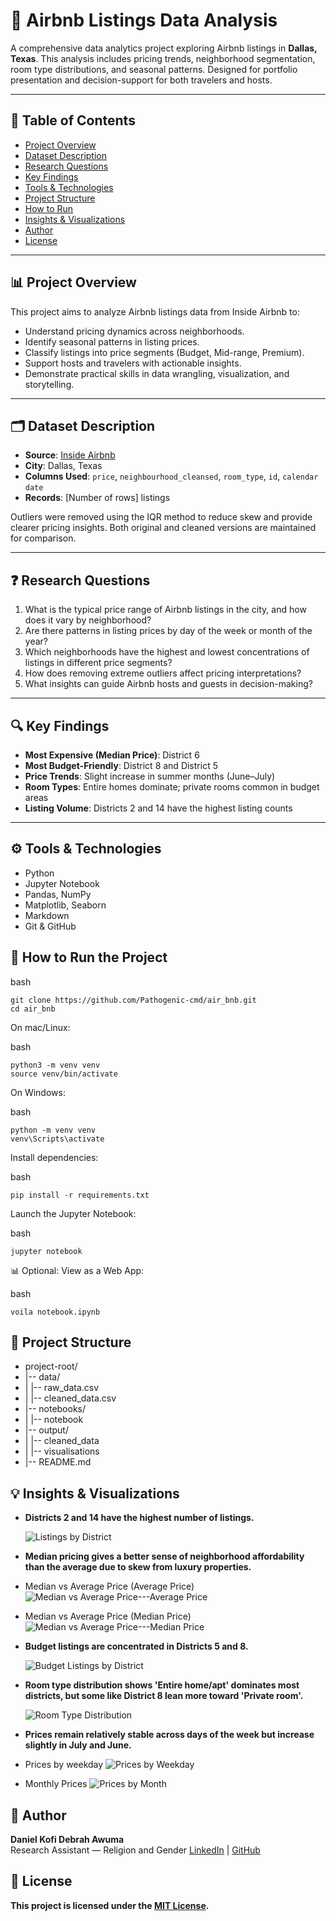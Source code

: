 # 🏡 Airbnb Listings Data Analysis

A comprehensive data analytics project exploring Airbnb listings in **Dallas, Texas**. This analysis includes pricing trends, neighborhood segmentation, room type distributions, and seasonal patterns. Designed for portfolio presentation and decision-support for both travelers and hosts.

---

## 📌 Table of Contents
- [Project Overview](#project-overview)
- [Dataset Description](#dataset-description)
- [Research Questions](#research-questions)
- [Key Findings](#key-findings)
- [Tools & Technologies](#tools--technologies)
- [Project Structure](#project-structure)
- [How to Run](#how-to-run)
- [Insights & Visualizations](#insights--visualizations)
- [Author](#author)
- [License](#license)

---

## 📊 Project Overview

This project aims to analyze Airbnb listings data from Inside Airbnb to:
- Understand pricing dynamics across neighborhoods.
- Identify seasonal patterns in listing prices.
- Classify listings into price segments (Budget, Mid-range, Premium).
- Support hosts and travelers with actionable insights.
- Demonstrate practical skills in data wrangling, visualization, and storytelling.

---

## 🗂️ Dataset Description

- **Source**: [Inside Airbnb](http://insideairbnb.com/)
- **City**: Dallas, Texas
- **Columns Used**: `price`, `neighbourhood_cleansed`, `room_type`, `id`, `calendar` `date`
- **Records**: [Number of rows] listings

Outliers were removed using the IQR method to reduce skew and provide clearer pricing insights. Both original and cleaned versions are maintained for comparison.

---

## ❓ Research Questions

1. What is the typical price range of Airbnb listings in the city, and how does it vary by neighborhood?
2. Are there patterns in listing prices by day of the week or month of the year?
3. Which neighborhoods have the highest and lowest concentrations of listings in different price segments?
4. How does removing extreme outliers affect pricing interpretations?
5. What insights can guide Airbnb hosts and guests in decision-making?

---

## 🔍 Key Findings

- **Most Expensive (Median Price)**: District 6
- **Most Budget-Friendly**: District 8 and District 5
- **Price Trends**: Slight increase in summer months (June–July)
- **Room Types**: Entire homes dominate; private rooms common in budget areas
- **Listing Volume**: Districts 2 and 14 have the highest listing counts

---

## ⚙️ Tools & Technologies

- Python
- Jupyter Notebook
- Pandas, NumPy
- Matplotlib, Seaborn
- Markdown
- Git & GitHub

## 🚀 How to Run the Project
bash 
```
git clone https://github.com/Pathogenic-cmd/air_bnb.git
cd air_bnb
```

On mac/Linux:

bash
```
python3 -m venv venv
source venv/bin/activate
```

On Windows:

bash
```
python -m venv venv
venv\Scripts\activate
```
Install dependencies:

bash
```
pip install -r requirements.txt
```

Launch the Jupyter Notebook:

bash
```
jupyter notebook
```

📊 Optional: View as a Web App:
 
bash
```
voila notebook.ipynb
```


## 🧾 Project Structure
- project-root/
- |-- data/
- |   |-- raw_data.csv
- |   |-- cleaned_data.csv
- |-- notebooks/
-  |   |-- notebook
- |-- output/
-  |  |-- cleaned_data
-  |   |-- visualisations
- |-- README.md




## 💡 Insights & Visualizations

- **Districts 2 and 14 have the highest number of listings.**

     ![Listings by District](outputs/visualisations/listings_per_district.png)

- **Median pricing gives a better sense of neighborhood affordability than the average due to skew from luxury properties.**
- Median vs Average Price (Average Price)
   ![Median vs Average Price---Average Price](outputs/visualisations/Listings_by%20District_and_Price_Range_raw.png)


- Median vs Average Price (Median Price)
  ![Median vs Average Price---Median Price](outputs/visualisations/Listings_by_District_and_Price_Range.png)



- **Budget listings are concentrated in Districts 5 and 8.**

    ![Budget Listings by District](outputs/visualisations/Average_Listing_Price_by_Neighborhood_with_Price_Category.png)



- **Room type distribution shows 'Entire home/apt' dominates most districts, but some like District 8 lean more toward 'Private room'.**

    ![Room Type Distribution](outputs/visualisations/Room_Type_Distribution_by_Neighborhood.png)


- **Prices remain relatively stable across days of the week but increase slightly in July and June.**

- Prices by weekday
  ![Prices by Weekday](outputs/visualisations/avg_price_by_day_with_error.png)

- Monthly Prices
  ![Prices by Month](outputs/visualisations/average_price_by_month.png)


## 👤 Author

**Daniel Kofi Debrah Awuma**  
Research Assistant — Religion and Gender 
[LinkedIn](https://www.linkedin.com/in/daniel-awuma-23201b22a) | [GitHub](https://github.com/Pathogenic-cmd)



## 📄 License
**This project is licensed under the [MIT License](LICENSE).**